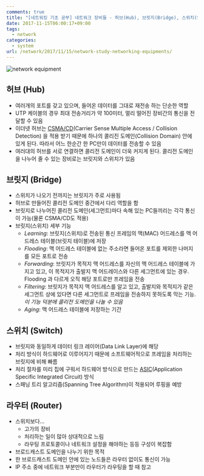 ```yaml
---
comments: true
title: "[네트워킹 기초 공부] 네트워크 장비들 - 허브(Hub), 브릿지(Bridge), 스위치(Switch), 라우터(Router)"
date: 2017-11-15T06:00:17+09:00
tags:
  - network
categories:
  - system
url: /network/2017/11/15/network-study-networking-equipments/
---
```

![network equipment](/images/network-cable-ethernet-computer.jpeg)
## 허브 (Hub)
* 여러개의 포트를 갖고 있으며, 들어온 데이터를 그대로 재전송 하는 단순한 역할
* UTP 케이블의 경우 최대 전송거리가 약 100미터, 멀리 떨어진 장비간의 통신을 전달할 수 있음
* 이더넷 허브는 [CSMA/CD](https://ko.wikipedia.org/wiki/%EB%B0%98%EC%86%A1%ED%8C%8C_%EA%B0%90%EC%A7%80_%EB%8B%A4%EC%A4%91_%EC%A0%91%EC%86%8D_%EB%B0%8F_%EC%B6%A9%EB%8F%8C_%ED%83%90%EC%A7%80)(Carrier Sense Multiple Access / Collision Detection) 을 적용 받기 때문에 하나의 콜리진 도메인(Collision Domain) 안에 있게 된다. 따라서 어느 한순간 한 PC만이 데이터를 전송할 수 있음
* 여러대의 허브를 서로 연결하면 콜리전 도메인이 더욱 커지게 된다. 콜리전 도메인을 나누어 줄 수 있는 장비로는 브릿지와 스위치가 있음

## 브릿지 (Bridge)
* 스위치가 나오기 전까지는 브릿지가 주로 사용됨
* 허브로 만들어진 콜리전 도메인 중간에서 다리 역할을 함
* 브릿지로 나누어진 콜리전 도메인(세그먼트)마다 속해 있는 PC들끼리는 각각 통신이 가능(물론 CSMA/CD도 적용)
* 브릿지(스위치) 세부 기능
	* *Learning*: 브릿지(스위치)로 전송된 통신 프레임의 맥(MAC) 어드레스를 맥 어드레스 테이블(브릿지 테이블)에 저장
	* *Flooding*:  맥 어드레스 테이블에 없는 주소라면 들어온 포트를 제외한 나머지를 모든 포트로 전송
	*  *Forwarding*: 브릿지가 목적지 맥 어드레스를 자신의 맥 어드레스 테이블에 가지고 있고, 이 목적지가 출발지 맥 어드레이스와 다른 세그먼트에 있는 경우. Flooding 과 다르게 오직 해당 포트로만 프레임을 전송
	* *Filtering*: 브릿지가 목적지 맥 어드레스를 알고 있고, 출발지와 목적지가 같은 세그먼트 상에 있다면 다른 세그먼트로 프레임을 전송하지 못하도록 막는 기능. _이 기능 덕분에 콜리전 도메인을 나눌 수 있음_
	* *Aging*: 맥 어드레스 테이블에 저장하는 기간

## 스위치 (Switch)
* 브릿지와 동일하게 데이터 링크 레이어(Data Link Layer)에 해당
* 처리 방식이 하드웨어로 이루어지기 때문에 소프트웨어적으로 프레임을 처리하는 브릿지에 비해 빠름
* 처리 절차를 미리 칩에 구워서 하드웨어 방식으로 만드는 [ASIC](https://ko.wikipedia.org/wiki/%EC%A3%BC%EB%AC%B8%ED%98%95_%EB%B0%98%EB%8F%84%EC%B2%B4)(Application Specific Integrated Circuit) 방식
* 스패닝 트리 알고리즘(Spanning Tree Algorithm)이 적용되어 루핑을 예방

## 라우터 (Router)
* 스위치보다...
	* 고가의 장비
	* 처리하는 일이 많아 상대적으로 느림
	* 라우팅 프로토콜이나 네트워크 설정을 해야하는 등등 구성이 복잡함
* 브로드캐스트 도메인을 나누기 위한 목적
* 한 브로드캐스트 도메인 안에 있는 노드들은 라우터 없이도 통신이 가능
* IP 주소 중에 네트워크 부분만이 라우터가 라우팅을 할 때 참고
